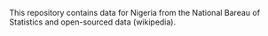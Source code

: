 This repository contains data for Nigeria from the National Bareau of Statistics and open-sourced data (wikipedia).




